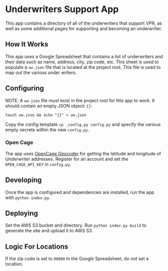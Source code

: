 # Underwriters Support App

This app contains a directory of all of the underwriters that support VPR, as
well as some additional pages for supporting and becoming an underwriter.

## How It Works

This app uses a Google Spreadsheet that contains a list of underwriters and
their data such as name, address, city, zip code, etc. This sheet is used to
populate a `uw.json` file that is located at the project root. This file is used
to map out the various under writers.

## Configuring

NOTE: A `uw.json` file _must_ exist in the project root for this app to work.
It should contain an empty JSON object: `{}`:

    touch uw.json && echo "{}" > uw.json

Copy the config template `cp _config.py config.py` and specify the various empty
secrets within the new `config.py`.

### Open Cage

The app uses [OpenCage Geocoder](http://geocoder.opencagedata.com/) for getting
the latitude and longitude of Underwriter addresses. Register for an account and
set the `OPEN_CAGE_API_KEY` in `config.py`.

## Developing

Once the app is configured and dependencies are installed, run the app with `python index.py`.

## Deploying

Set the AWS S3 bucket and directory. Run `python index.py build` to generate the
site and upload it to AWS S3.

## Logic For Locations

If the zip code is set to `00000` in the Google Spreadsheet, do not set a
location.
